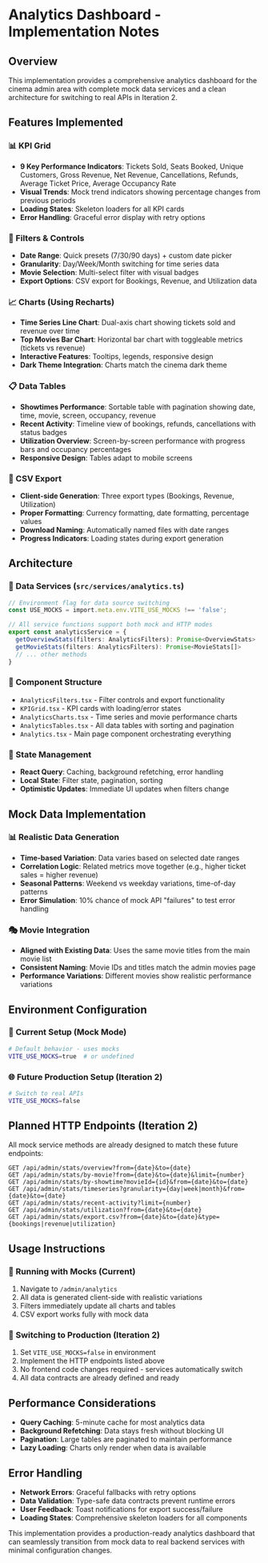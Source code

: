 # Analytics Dashboard - Implementation Notes

## Overview
This implementation provides a comprehensive analytics dashboard for the cinema admin area with complete mock data services and a clean architecture for switching to real APIs in Iteration 2.

## Features Implemented

### 📊 KPI Grid
- **9 Key Performance Indicators**: Tickets Sold, Seats Booked, Unique Customers, Gross Revenue, Net Revenue, Cancellations, Refunds, Average Ticket Price, Average Occupancy Rate
- **Visual Trends**: Mock trend indicators showing percentage changes from previous periods
- **Loading States**: Skeleton loaders for all KPI cards
- **Error Handling**: Graceful error display with retry options

### 🎯 Filters & Controls
- **Date Range**: Quick presets (7/30/90 days) + custom date picker
- **Granularity**: Day/Week/Month switching for time series data
- **Movie Selection**: Multi-select filter with visual badges
- **Export Options**: CSV export for Bookings, Revenue, and Utilization data

### 📈 Charts (Using Recharts)
- **Time Series Line Chart**: Dual-axis chart showing tickets sold and revenue over time
- **Top Movies Bar Chart**: Horizontal bar chart with toggleable metrics (tickets vs revenue)
- **Interactive Features**: Tooltips, legends, responsive design
- **Dark Theme Integration**: Charts match the cinema dark theme

### 📋 Data Tables
- **Showtimes Performance**: Sortable table with pagination showing date, time, movie, screen, occupancy, revenue
- **Recent Activity**: Timeline view of bookings, refunds, cancellations with status badges
- **Utilization Overview**: Screen-by-screen performance with progress bars and occupancy percentages
- **Responsive Design**: Tables adapt to mobile screens

### 💾 CSV Export
- **Client-side Generation**: Three export types (Bookings, Revenue, Utilization)
- **Proper Formatting**: Currency formatting, date formatting, percentage values
- **Download Naming**: Automatically named files with date ranges
- **Progress Indicators**: Loading states during export generation

## Architecture

### 🔧 Data Services (`src/services/analytics.ts`)
```typescript
// Environment flag for data source switching
const USE_MOCKS = import.meta.env.VITE_USE_MOCKS !== 'false';

// All service functions support both mock and HTTP modes
export const analyticsService = {
  getOverviewStats(filters: AnalyticsFilters): Promise<OverviewStats>
  getMovieStats(filters: AnalyticsFilters): Promise<MovieStats[]>
  // ... other methods
}
```

### 🎨 Component Structure
- `AnalyticsFilters.tsx` - Filter controls and export functionality
- `KPIGrid.tsx` - KPI cards with loading/error states
- `AnalyticsCharts.tsx` - Time series and movie performance charts
- `AnalyticsTables.tsx` - All data tables with sorting and pagination
- `Analytics.tsx` - Main page component orchestrating everything

### 🔄 State Management
- **React Query**: Caching, background refetching, error handling
- **Local State**: Filter state, pagination, sorting
- **Optimistic Updates**: Immediate UI updates when filters change

## Mock Data Implementation

### 📊 Realistic Data Generation
- **Time-based Variation**: Data varies based on selected date ranges
- **Correlation Logic**: Related metrics move together (e.g., higher ticket sales = higher revenue)
- **Seasonal Patterns**: Weekend vs weekday variations, time-of-day patterns
- **Error Simulation**: 10% chance of mock API "failures" to test error handling

### 🎭 Movie Integration
- **Aligned with Existing Data**: Uses the same movie titles from the main movie list
- **Consistent Naming**: Movie IDs and titles match the admin movies page
- **Performance Variations**: Different movies show realistic performance variations

## Environment Configuration

### 🔧 Current Setup (Mock Mode)
```bash
# Default behavior - uses mocks
VITE_USE_MOCKS=true  # or undefined
```

### 🌐 Future Production Setup (Iteration 2)
```bash
# Switch to real APIs
VITE_USE_MOCKS=false
```

## Planned HTTP Endpoints (Iteration 2)

All mock service methods are already designed to match these future endpoints:

```
GET /api/admin/stats/overview?from={date}&to={date}
GET /api/admin/stats/by-movie?from={date}&to={date}&limit={number}
GET /api/admin/stats/by-showtime?movieId={id}&from={date}&to={date}
GET /api/admin/stats/timeseries?granularity={day|week|month}&from={date}&to={date}
GET /api/admin/stats/recent-activity?limit={number}
GET /api/admin/stats/utilization?from={date}&to={date}
GET /api/admin/stats/export.csv?from={date}&to={date}&type={bookings|revenue|utilization}
```

## Usage Instructions

### 🚀 Running with Mocks (Current)
1. Navigate to `/admin/analytics`
2. All data is generated client-side with realistic variations
3. Filters immediately update all charts and tables
4. CSV export works fully with mock data

### 🔄 Switching to Production (Iteration 2)
1. Set `VITE_USE_MOCKS=false` in environment
2. Implement the HTTP endpoints listed above
3. No frontend code changes required - services automatically switch
4. All data contracts are already defined and ready

## Performance Considerations
- **Query Caching**: 5-minute cache for most analytics data
- **Background Refetching**: Data stays fresh without blocking UI
- **Pagination**: Large tables are paginated to maintain performance
- **Lazy Loading**: Charts only render when data is available

## Error Handling
- **Network Errors**: Graceful fallbacks with retry options
- **Data Validation**: Type-safe data contracts prevent runtime errors
- **User Feedback**: Toast notifications for export success/failure
- **Loading States**: Comprehensive skeleton loaders for all components

This implementation provides a production-ready analytics dashboard that can seamlessly transition from mock data to real backend services with minimal configuration changes.
